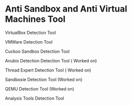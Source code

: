 # Anti Sandbox and Anti Virtual Machines Tool

VirtualBox Detection Tool

VMWare Detection Tool

Cuckoo Sandbox Detection Tool

Anubis Detection Detection Tool ( Worked on)

Thread Expert Detection Tool ( Worked on)

Sandboxie Detection Tool (Worked on)

QEMU Detection Tool (Worked on)

Analysis Tools Detection Tool
